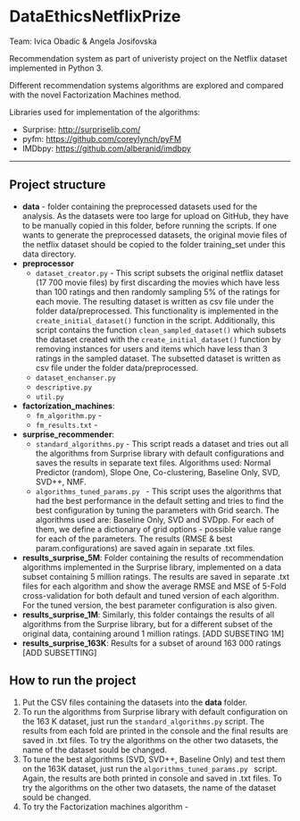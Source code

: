 # DataEthicsNetflixPrize

Team: Ivica Obadic & Angela Josifovska

Recommendation system as part of univeristy project on the Netflix dataset implemented in Python 3. 

Different recommendation systems algorithms are explored and compared with the novel Factorization Machines method. 

Libraries used for implementation of the algorithms:
* Surprise: http://surpriselib.com/
* pyfm: https://github.com/coreylynch/pyFM
* IMDbpy: https://github.com/alberanid/imdbpy

------------------------------

## Project structure
* **data** - folder containing the preprocessed datasets used for the analysis. As the datasets were too large for upload on GitHub, they have to be manually copied in this folder, before running the scripts. If one wants to generate the preprocessed datasets, the original movie files of the netflix dataset should be copied to the folder training_set under this data directory.
* **preprocessor**
    * ```dataset_creator.py``` - This script subsets the original netflix dataset (17 700 movie files) by first discarding the movies which have less than 100 ratings and then randomly sampling 5% of the ratings for each movie. The resulting dataset is written as csv file under the folder data/preprocessed. This functionality is implemented in the ```create_initial_dataset()``` function in the script.
Additionally, this script contains the function ```clean_sampled_dataset()``` which subsets the dataset created with the ```create_initial_dataset()``` function by removing instances for users and items which have less than 3 ratings in the sampled dataset. The subsetted dataset is written as csv file under the folder data/preprocessed.
    * ```dataset_enchanser.py```
    * ```descriptive.py```
    * ```util.py```
* **factorization_machines**:
    * ```fm_algorithm.py``` - 
    * ```fm_results.txt``` - 
* **surprise_recommender**:
    * ```standard_algorithms.py``` - This script reads a dataset and tries out all the algorithms from Surprise library with default configurations and saves the results in separate text files. Algorithms used: Normal Predictor (random), Slope One, Co-clustering, Baseline Only, SVD, SVD++, NMF.
    * ```algorithms_tuned_params.py ``` - This script uses the algorithms that had the best performance in the default setting and tries to find the best configuration by tuning the parameters with Grid search. The algorithms used are: Baseline Only, SVD and SVDpp. For each of them, we define a dictionary of grid options - possible value range for each of the parameters. The results (RMSE & best param.configurations) are saved again in separate .txt files.
* **results_surprise_5M**: Folder containing the results of recommendation algorithms implemented in the Surprise library, implemented on a data subset containing 5 million ratings. The results are saved in separate .txt files for each algorithm and show the average RMSE and MSE of 5-Fold cross-validation for both default and tuned version of each algorithm. For the tuned version, the best parameter configuration is also given.
* **results_surprise_1M**: Similarly, this folder contaings the results of all algorithms from the Surprise library, but for a different subset of the original data, containing around 1 million ratings. [ADD SUBSETING 1M]
* **results_surprise_163K**: Results for a subset of around 163 000 ratings [ADD SUBSETTING]

## How to run the project
 
1. Put the CSV files containing the datasets into the **data** folder.
2. To run the algorithms from Surprise library with default configuration on the 163 K dataset, just run the ```standard_algorithms.py``` script. The results from each fold are printed in the console and the final results are saved in .txt files. To try the algorithms on the other two datasets, the name of the dataset sould be changed.
3. To tune the best algorithms (SVD, SVD++, Baseline Only) and test them on the 163K dataset, just run the  ```algorithms_tuned_params.py ``` script. Again, the results are both printed in console and saved in .txt files. To try the algorithms on the other two datasets, the name of the dataset sould be changed.
4. To try the Factorization machines algorithm - 
